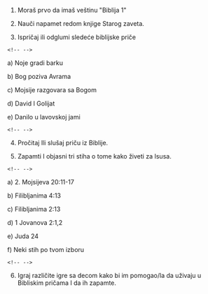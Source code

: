 1.  Moraš prvo da imaš veštinu "Biblija 1"

2.  Nauči napamet redom knjige Starog zaveta.

3.  Ispričaj ili odglumi sledeće biblijske priče

```{=html}
<!-- -->
```
a)  Noje gradi barku

b)  Bog poziva Avrama

c)  Mojsije razgovara sa Bogom

d)  David I Golijat

e)  Danilo u lavovskoj jami

```{=html}
<!-- -->
```
4.  Pročitaj Ili slušaj priču iz Biblije.

5.  Zapamti I objasni tri stiha o tome kako živeti za Isusa.

```{=html}
<!-- -->
```
a)  2\. Mojsijeva 20:11-17

b)  Filibljanima 4:13

c)  Filibljanima 2:13

d)  1 Jovanova 2:1,2

e)  Juda 24

f)  Neki stih po tvom izboru

```{=html}
<!-- -->
```
6.  Igraj različite igre sa decom kako bi im pomogao/la da uživaju u
    Bibliskim pričama I da ih zapamte.
